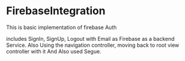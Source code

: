 # FirebaseIntegration
This is basic implementation of firebase Auth

includes SignIn, SignUp, Logout with Email as Firebase as a backend Service.
Also Using the navigation controller, moving back to root view controller with it
And Also used Segue. 
